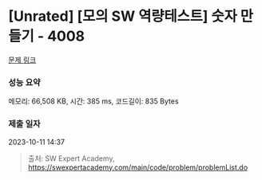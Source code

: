 # [Unrated] [모의 SW 역량테스트] 숫자 만들기 - 4008 

[문제 링크](https://swexpertacademy.com/main/code/problem/problemDetail.do?contestProbId=AWIeRZV6kBUDFAVH) 

### 성능 요약

메모리: 66,508 KB, 시간: 385 ms, 코드길이: 835 Bytes

### 제출 일자

2023-10-11 14:37



> 출처: SW Expert Academy, https://swexpertacademy.com/main/code/problem/problemList.do